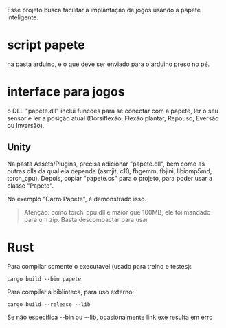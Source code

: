 Esse projeto busca facilitar a implantação de jogos usando a papete inteligente. 

# script papete
na pasta arduino, é o que deve ser enviado para o arduino preso no pé.

# interface para jogos
o DLL "papete.dll" inclui funcoes para se conectar com a papete, ler o seu sensor e ler a posição atual (Dorsiflexão, Flexão plantar, Repouso, Eversão ou Inversão).

## Unity
Na pasta Assets/Plugins, precisa adicionar "papete.dll", bem como as outras dlls da qual ela depende (asmjit, c10, fbgemm, fbjini, libiomp5md, torch_cpu).
Depois, copiar "papete.cs" para o projeto, para poder usar a classe "Papete".

No exemplo "Carro Papete", é demonstrado isso.
> Atenção: como torch_cpu.dll é maior que 100MB, ele foi mandado para um zip. Basta descompactar para usar

# Rust

Para compilar somente o executavel (usado para treino e testes):

    cargo build --bin papete

Para compilar a biblioteca, para uso externo:

    cargo build --release --lib

Se não especifica --bin ou --lib, ocasionalmente link.exe resulta em erro